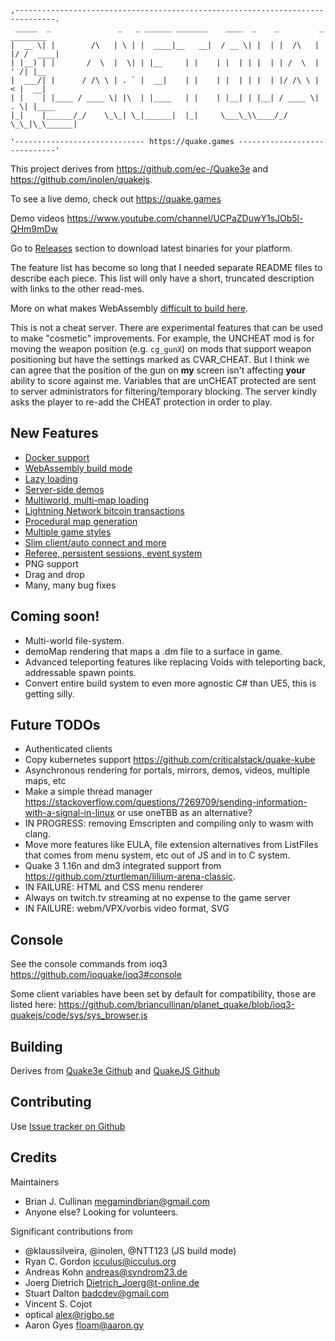```
,-------------------------------------------------------------------------------.
 _____  _               _   _ ______ _______    ____  _    _         _  ________ 
|  __ \| |        /\   | \ | |  ____|__   __|  / __ \| |  | |  /\   | |/ /  ____|
| |__) | |       /  \  |  \| | |__     | |    | |  | | |  | | /  \  | ' /| |__   
|  ___/| |      / /\ \ | . ` |  __|    | |    | |  | | |  | |/ /\ \ |  < |  __|  
| |    | |____ / ____ \| |\  | |____   | |    | |__| | |__| / ____ \| . \| |____ 
|_|    |______/_/    \_\_| \_|______|  |_|     \___\_\\____/_/    \_\_|\_\______|

'----------------------------- https://quake.games -----------------------------'
```

This project derives from https://github.com/ec-/Quake3e and https://github.com/inolen/quakejs.

To see a live demo, check out https://quake.games

Demo videos https://www.youtube.com/channel/UCPaZDuwY1sJOb5l-QHm9mDw

Go to [Releases](../../releases) section to download latest binaries for your platform.

The feature list has become so long that I needed separate README files to describe each piece. This list will only have a short, truncated description with links to the other read-mes.

More on what makes WebAssembly [difficult to build here](./docs/quakejs.md#reasons-i-quit-working-on-this).

This is not a cheat server. There are experimental features that can be used to make "cosmetic" improvements. For example, the UNCHEAT mod is for moving the weapon position (e.g. `cg_gunX`) on mods that support weapon positioning but have the settings marked as CVAR_CHEAT. But I think we can agree that the position of the gun on **my** screen isn't affecting **your** ability to score against me. Variables that are unCHEAT protected are sent to server administrators for filtering/temporary blocking. The server kindly asks the player to re-add the CHEAT protection in order to play.

## New Features

  * [Docker support](./docs/docker.md)
  * [WebAssembly build mode](./docs/quakejs.md)
  * [Lazy loading](./docs/lazyloading.md)
  * [Server-side demos](./docs/demos.md)
  * [Multiworld, multi-map loading](./docs/multiworld.md)
  * [Lightning Network bitcoin transactions](./docs/payments.md)
  * [Procedural map generation](./docs/procedural.md)
  * [Multiple game styles](./docs/games.md)
  * [Slim client/auto connect and more](./docs/client.md)
  * [Referee, persistent sessions, event system](./docs/server.md)
  * PNG support
  * Drag and drop
  * Many, many bug fixes

## Coming soon!
  
  * Multi-world file-system.
  * demoMap rendering that maps a .dm file to a surface in game.
  * Advanced teleporting features like replacing Voids with teleporting back, addressable spawn points.
  * Convert entire build system to even more agnostic C# than UE5, this is getting silly.

## Future TODOs

  * Authenticated clients
  * Copy kubernetes support https://github.com/criticalstack/quake-kube
  * Asynchronous rendering for portals, mirrors, demos, videos, multiple maps, etc
  * Make a simple thread manager https://stackoverflow.com/questions/7269709/sending-information-with-a-signal-in-linux or use oneTBB as an alternative?
  * IN PROGRESS: removing Emscripten and compiling only to wasm with clang.
  * Move more features like EULA, file extension alternatives from ListFiles that comes from menu system, etc out of JS and in to C system.
  * Quake 3 1.16n and dm3 integrated support from https://github.com/zturtleman/lilium-arena-classic.
  * IN FAILURE: HTML and CSS menu renderer
  * Always on twitch.tv streaming at no expense to the game server
  * IN FAILURE: webm/VPX/vorbis video format, SVG

## Console

See the console commands from ioq3 https://github.com/ioquake/ioq3#console

Some client variables have been set by default for compatibility, those are listed here:
https://github.com/briancullinan/planet_quake/blob/ioq3-quakejs/code/sys/sys_browser.js

## Building

Derives from [Quake3e Github](https://github.com/ec-/Quake3e#build-instructions) and 
[QuakeJS Github](https://github.com/inolen/quakejs#building-binaries)

## Contributing

Use [Issue tracker on Github](https://github.com/briancullinan/planet_quake/issues)

## Credits

Maintainers

  * Brian J. Cullinan <megamindbrian@gmail.com>
  * Anyone else? Looking for volunteers.

Significant contributions from

  * @klaussilveira, @inolen, @NTT123 (JS build mode)
  * Ryan C. Gordon <icculus@icculus.org>
  * Andreas Kohn <andreas@syndrom23.de>
  * Joerg Dietrich <Dietrich_Joerg@t-online.de>
  * Stuart Dalton <badcdev@gmail.com>
  * Vincent S. Cojot <vincent at cojot dot name>
  * optical <alex@rigbo.se>
  * Aaron Gyes <floam@aaron.gy>
